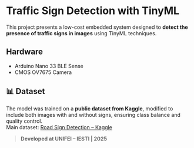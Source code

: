 # Traffic Sign Detection with TinyML

This project presents a low-cost embedded system designed to **detect the presence of traffic signs in images** using TinyML techniques.

## Hardware

- Arduino Nano 33 BLE Sense  
- CMOS OV7675 Camera  

## 📊 Dataset

The model was trained on a **public dataset from Kaggle**, modified to include both images with and without signs, ensuring class balance and quality control.  
Main dataset: [Road Sign Detection – Kaggle](https://www.kaggle.com/datasets/andrewmvd/road-sign-detection)

> **Developed at UNIFEI – IESTI | 2025**
